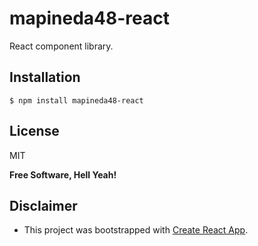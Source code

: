 # mapineda48-react

React component library.

## Installation

`$ npm install mapineda48-react`

## License

MIT

**Free Software, Hell Yeah!**

## Disclaimer

- This project was bootstrapped with [Create React App](https://github.com/facebook/create-react-app).
